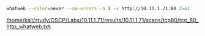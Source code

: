 ```bash
whatweb --color=never --no-errors -a 3 -v http://10.11.1.71:80 2>&1
```

[/home/kali/study/OSCP/Labs/10.11.1.71/results/10.11.1.71/scans/tcp80/tcp_80_http_whatweb.txt](file:///home/kali/study/OSCP/Labs/10.11.1.71/results/10.11.1.71/scans/tcp80/tcp_80_http_whatweb.txt):

```


```
